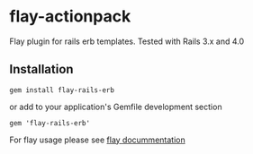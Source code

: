 flay-actionpack
==============

Flay plugin for rails erb templates.
Tested with Rails 3.x and 4.0

Installation
------------

    gem install flay-rails-erb

or add to your application's Gemfile development section

    gem 'flay-rails-erb'

For flay usage please see [flay docummentation](https://github.com/seattlerb/flay)

